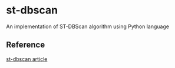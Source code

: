 # st-dbscan
An implementation of ST-DBScan algorithm using Python language

## Reference

[st-dbscan article](https://www.sciencedirect.com/science/article/pii/S0169023X06000218?via%3Dihub)
